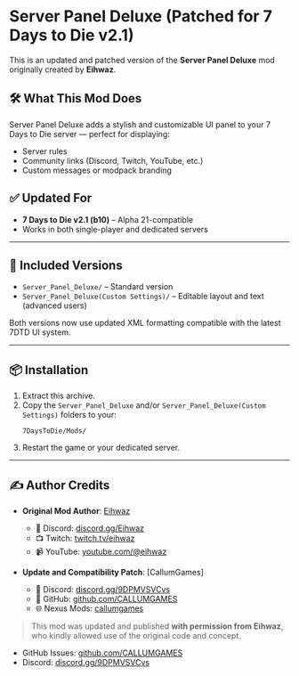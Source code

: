 # Server Panel Deluxe (Patched for 7 Days to Die v2.1)

This is an updated and patched version of the **Server Panel Deluxe** mod originally created by **Eihwaz**.

## 🛠️ What This Mod Does

Server Panel Deluxe adds a stylish and customizable UI panel to your 7 Days to Die server — perfect for displaying:
- Server rules
- Community links (Discord, Twitch, YouTube, etc.)
- Custom messages or modpack branding

## ✅ Updated For

- **7 Days to Die v2.1 (b10)** – Alpha 21-compatible
- Works in both single-player and dedicated servers

---

## 📂 Included Versions

- `Server_Panel_Deluxe/` – Standard version
- `Server_Panel_Deluxe(Custom Settings)/` – Editable layout and text (advanced users)

Both versions now use updated XML formatting compatible with the latest 7DTD UI system.

---

## 📦 Installation

1. Extract this archive.
2. Copy the `Server_Panel_Deluxe` and/or `Server_Panel_Deluxe(Custom Settings)` folders to your:
   ```
   7DaysToDie/Mods/
   ```
3. Restart the game or your dedicated server.

---

## ✍️ Author Credits

- **Original Mod Author**: [Eihwaz](https://www.eihwaz.de)  
  - 💬 Discord: [discord.gg/Eihwaz](https://discord.gg/Eihwaz)  
  - 📺 Twitch: [twitch.tv/eihwaz](https://twitch.tv/eihwaz)  
  - 📹 YouTube: [youtube.com/@eihwaz](https://www.youtube.com/@eihwaz)

- **Update and Compatibility Patch**: [CallumGames]  
  - 💬 Discord: [discord.gg/9DPMVSVCvs](https://discord.gg/9DPMVSVCvs)  
  - 🧬 GitHub: [github.com/CALLUMGAMES](https://github.com/CALLUMGAMES)  
  - 🌐 Nexus Mods: [callumgames](https://next.nexusmods.com/profile/callumgames)

> This mod was updated and published **with permission from Eihwaz**, who kindly allowed use of the original code and concept.

- GitHub Issues: [github.com/CALLUMGAMES](https://github.com/CALLUMGAMES)
- Discord: [discord.gg/9DPMVSVCvs](https://discord.gg/9DPMVSVCvs)

